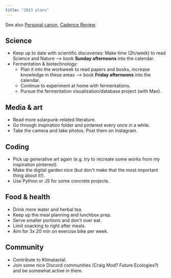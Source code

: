 ```yaml
---
title: "2023 plans"
---
```



See also [Personal canon](private/Cadence/Personal%20canon.md), [Cadence Review](private/Cadence/Cadence%20Review.md)

## Science
- Keep up to date with scientific discoveries: Make time (2h/week) to read Science and Nature --> book **Sunday afternoons** into the calendar.
- Fermentation & biotechnology: 
	- Plan it into the workweek to read papers and books, increase knowledge in these areas --> book **Friday afternoons** into the calendar. 
	- Continue to experiment at home with fermentations.
	- Pursue the fermentation visualization/database project (with Max).


## Media & art
- Read more solarpunk-related literature.
- Go through inspiration folder and pinterest every once in a while.
- Take the camera and take photos. Post them on Instagram.


## Coding
- Pick up generative art again (e.g. try to recreate some works from my inspiration pinterest). 
- Make the digital garden nice (but don't make that the most important thing about it!).
- Use Python or JS for some concrete projects. 


## Food & health
- Drink more water and herbal tea. 
- Keep up the meal planning and lunchbox prep.
- Serve smaller portions and don't over eat.
- Limit snacking to right after meals. 
- Aim for 3x 20 min on exercise bike per week.


## Community
- Contribute to Klimatavtal.
- Join some nice Discord communities (Craig Mod? Future Ecologies?) and be somewhat active in them. 


